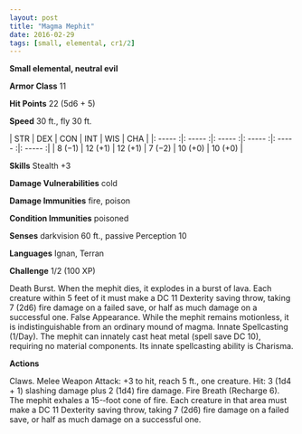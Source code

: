 ```yaml
---
layout: post
title: "Magma Mephit"
date: 2016-02-29
tags: [small, elemental, cr1/2]
---
```


**Small elemental, neutral evil**

**Armor Class** 11

**Hit Points** 22 (5d6 + 5)

**Speed** 30 ft., fly 30 ft.

|   STR   |   DEX   |   CON   |   INT   |   WIS   |   CHA   |
|: ----- :|: ----- :|: ----- :|: ----- :|: ----- :|: ----- :|
| 8 (−1) | 12 (+1) | 12 (+1) | 7 (−2) | 10 (+0) | 10 (+0) |

**Skills** Stealth +3 

**Damage Vulnerabilities** cold 

**Damage Immunities** fire, poison 

**Condition Immunities** poisoned 

**Senses** darkvision 60 ft., passive Perception 10 

**Languages** Ignan, Terran 

**Challenge** 1/2 (100 XP)

Death Burst. When the mephit dies, it explodes in a burst of lava. Each creature within 5 feet of it must make a DC 11 Dexterity saving throw, taking 7 (2d6) fire damage on a failed save, or half as much damage on a successful one. False Appearance. While the mephit remains motionless, it is indistinguishable from an ordinary mound of magma. Innate Spellcasting (1/Day). The mephit can innately cast heat metal (spell save DC 10), requiring no material components. Its innate spellcasting ability is Charisma. 

**Actions**

Claws. Melee Weapon Attack: +3 to hit, reach 5 ft., one creature. Hit: 3 (1d4 + 1) slashing damage plus 2 (1d4) fire damage. Fire Breath (Recharge 6). The mephit exhales a 15-­‐foot cone of fire. Each creature in that area must make a DC 11 Dexterity saving throw, taking 7 (2d6) fire damage on a failed save, or half as much damage on a successful one.